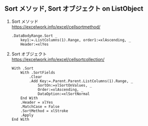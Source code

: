## Sort メソッド, Sort オブジェクト on ListObject

1. Sort メソッド  
   https://excelwork.info/excel/cellsortmethod/

    ```
    .DataBodyRange.Sort _
        key1:=.ListColumns(1).Range, order1:=xlAscending, _
        Header:=xlYes
    ```

1. Sort オブジェクト  
   https://excelwork.info/excel/cellsortcollection/

    ```
    With .Sort
        With .SortFields
            .Clear
            .Add Key:=.Parent.Parent.ListColumns(1).Range, _
                SortOn:=xlSortOnValues, _
                Order:=xlAscending, _
                DataOption:=xlSortNormal
        End With
        .Header = xlYes
        .MatchCase = False
        .SortMethod = xlStroke
        .Apply
    End With
    ```
